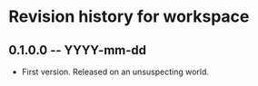 # Revision history for workspace

## 0.1.0.0 -- YYYY-mm-dd

* First version. Released on an unsuspecting world.
